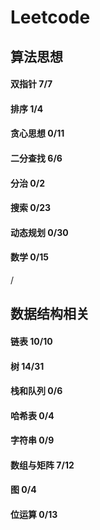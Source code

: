 # Leetcode


## 算法思想
#### 双指针      7/7
#### 排序        1/4
#### 贪心思想    0/11
#### 二分查找    6/6
#### 分治        0/2
#### 搜索        0/23
#### 动态规划    0/30
#### 数学        0/15

/

## 数据结构相关
#### 链表       10/10
#### 树         14/31
#### 栈和队列   0/6
#### 哈希表     0/4
#### 字符串     0/9
#### 数组与矩阵 7/12
#### 图         0/4
#### 位运算     0/13

